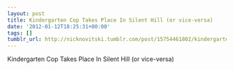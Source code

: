 ```yaml
---
layout: post
title: Kindergarten Cop Takes Place In Silent Hill (or vice-versa)
date: '2012-01-12T18:25:31+00:00'
tags: []
tumblr_url: http://nicknovitski.tumblr.com/post/15754461802/kindergarten-cop-takes-place-in-silent-hill-or
---
```

Kindergarten Cop Takes Place In Silent Hill (or vice-versa)
